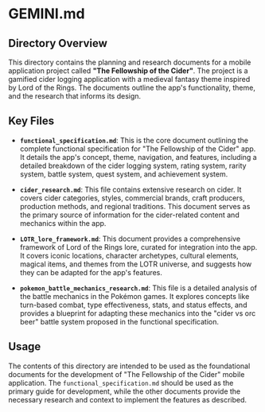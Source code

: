 # GEMINI.md

## Directory Overview

This directory contains the planning and research documents for a mobile application project called **"The Fellowship of the Cider"**. The project is a gamified cider logging application with a medieval fantasy theme inspired by Lord of the Rings. The documents outline the app's functionality, theme, and the research that informs its design.

## Key Files

*   **`functional_specification.md`**: This is the core document outlining the complete functional specification for "The Fellowship of the Cider" app. It details the app's concept, theme, navigation, and features, including a detailed breakdown of the cider logging system, rating system, rarity system, battle system, quest system, and achievement system.

*   **`cider_research.md`**: This file contains extensive research on cider. It covers cider categories, styles, commercial brands, craft producers, production methods, and regional traditions. This document serves as the primary source of information for the cider-related content and mechanics within the app.

*   **`LOTR_lore_framework.md`**: This document provides a comprehensive framework of Lord of the Rings lore, curated for integration into the app. It covers iconic locations, character archetypes, cultural elements, magical items, and themes from the LOTR universe, and suggests how they can be adapted for the app's features.

*   **`pokemon_battle_mechanics_research.md`**: This file is a detailed analysis of the battle mechanics in the Pokémon games. It explores concepts like turn-based combat, type effectiveness, stats, and status effects, and provides a blueprint for adapting these mechanics into the "cider vs orc beer" battle system proposed in the functional specification.

## Usage

The contents of this directory are intended to be used as the foundational documents for the development of "The Fellowship of the Cider" mobile application. The `functional_specification.md` should be used as the primary guide for development, while the other documents provide the necessary research and context to implement the features as described.
